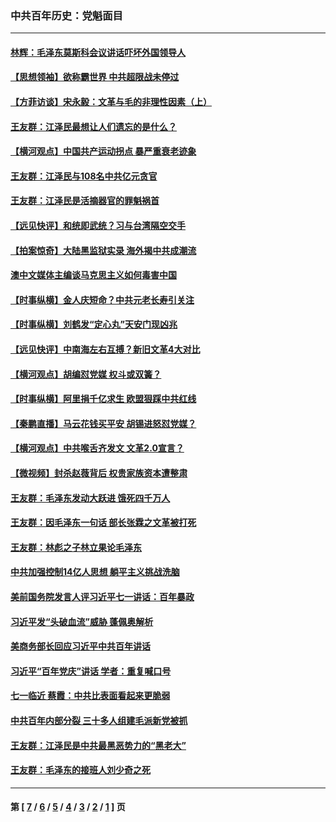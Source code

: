 ### 中共百年历史：党魁面目
---
#### [林辉：毛泽东莫斯科会议讲话吓坏外国领导人](../../pages/nf1176107/n13917931.md?04150430) 
#### [【思想领袖】欲称霸世界 中共超限战未停过](../../pages/nf1176107/n13745142.md?04150430) 
#### [【方菲访谈】宋永毅：文革与毛的非理性因素（上）](../../pages/nf1176107/n13469956.md?04150430) 
#### [王友群：江泽民最想让人们遗忘的是什么？](../../pages/nf1176107/n13408949.md?04150430) 
#### [【横河观点】中国共产运动拐点 暴严重衰老迹象](../../pages/nf1176107/n13388333.md?04150430) 
#### [王友群：江泽民与108名中共亿元贪官](../../pages/nf1176107/n13352358.md?04150430) 
#### [王友群：江泽民是活摘器官的罪魁祸首](../../pages/nf1176107/n13336903.md?04150430) 
#### [【远见快评】和统即武统？习与台湾隔空交手](../../pages/nf1176107/n13297739.md?04150430) 
#### [【拍案惊奇】大陆黑监狱实录 海外揭中共成潮流](../../pages/nf1176107/n13288853.md?04150430) 
#### [澳中文媒体主编谈马克思主义如何毒害中国](../../pages/nf1176107/n13257387.md?04150430) 
#### [【时事纵横】金人庆短命？中共元老长寿引关注](../../pages/nf1176107/n13217934.md?04150430) 
#### [【时事纵横】刘鹤发“定心丸”天安门现凶兆](../../pages/nf1176107/n13215416.md?04150430) 
#### [【远见快评】中南海左右互搏？新旧文革4大对比](../../pages/nf1176107/n13214745.md?04150430) 
#### [【横河观点】胡编怼党媒 权斗或双簧？](../../pages/nf1176107/n13210864.md?04150430) 
#### [【时事纵横】阿里捐千亿求生 欧盟狠踩中共红线](../../pages/nf1176107/n13206431.md?04150430) 
#### [【秦鹏直播】马云花钱买平安 胡锡进怒怼党媒？](../../pages/nf1176107/n13206392.md?04150430) 
#### [【横河观点】中共喉舌齐发文 文革2.0宣言？](../../pages/nf1176107/n13201248.md?04150430) 
#### [【微视频】封杀赵薇背后 权贵家族资本遭整肃](../../pages/nf1176107/n13197798.md?04150430) 
#### [王友群：毛泽东发动大跃进 饿死四千万人](../../pages/nf1176107/n13177158.md?04150430) 
#### [王友群：因毛泽东一句话 部长张霖之文革被打死](../../pages/nf1176107/n13161711.md?04150430) 
#### [王友群：林彪之子林立果论毛泽东](../../pages/nf1176107/n13128622.md?04150430) 
#### [中共加强控制14亿人思想 躺平主义挑战洗脑](../../pages/nf1176107/n13094299.md?04150430) 
#### [美前国务院发言人评习近平七一讲话：百年暴政](../../pages/nf1176107/n13066986.md?04150430) 
#### [习近平发“头破血流”威胁 蓬佩奥解析](../../pages/nf1176107/n13063604.md?04150430) 
#### [美商务部长回应习近平中共百年讲话](../../pages/nf1176107/n13062903.md?04150430) 
#### [习近平“百年党庆”讲话 学者：重复喊口号](../../pages/nf1176107/n13061411.md?04150430) 
#### [七一临近 蔡霞：中共比表面看起来更脆弱](../../pages/nf1176107/n13056418.md?04150430) 
#### [中共百年内部分裂 三十多人组建毛派新党被抓](../../pages/nf1176107/n13044023.md?04150430) 
#### [王友群：江泽民是中共最黑恶势力的“黑老大”](../../pages/nf1176107/n13022180.md?04150430) 
#### [王友群：毛泽东的接班人刘少奇之死](../../pages/nf1176107/n12991772.md?04150430) 

---
#### 第 [ [7](./7.md?04150430) / [6](./6.md?04150430) / [5](./5.md?04150430) / [4](./4.md?04150430) / [3](./3.md?04150430) / [2](./2.md?04150430) / [1](./1.md?04150430) ] 页
